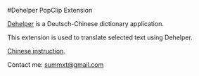 #Dehelper PopClip Extension

[Dehelper](http://www.francochinois.com/Dehelper/mac.aspx) is a Deutsch-Chinese dictionary application.

This extension is used to translate selected text using Dehelper.

[Chinese instruction](http://mac.pcbeta.com/thread-129485-1-1.html).

Contact me:
summxt@gmail.com